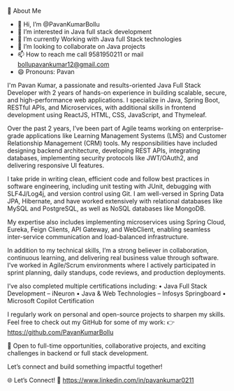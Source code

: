 🚀 About Me
- 👋 Hi, I’m @PavanKumarBollu
- 👀 I’m interested in Java full stack development
- 🌱 I’m currently Working with Java full Stack technologies
- 💞️ I’m looking to collaborate on Java projects
- 📫 How to reach me call 9581950211 or mail bollupavankumar12@gmail.com
- 😄 Pronouns: Pavan  

I'm Pavan Kumar, a passionate and results-oriented Java Full Stack Developer with 2 years of hands-on experience in building scalable, secure, and high-performance web applications. I specialize in Java, Spring Boot, RESTful APIs, and Microservices, with additional skills in frontend development using ReactJS, HTML, CSS, JavaScript, and Thymeleaf.

Over the past 2 years, I’ve been part of Agile teams working on enterprise-grade applications like Learning Management Systems (LMS) and Customer Relationship Management (CRM) tools. My responsibilities have included designing backend architecture, developing REST APIs, integrating databases, implementing security protocols like JWT/OAuth2, and delivering responsive UI features.

I take pride in writing clean, efficient code and follow best practices in software engineering, including unit testing with JUnit, debugging with SLF4J/Log4j, and version control using Git. I am well-versed in Spring Data JPA, Hibernate, and have worked extensively with relational databases like MySQL and PostgreSQL, as well as NoSQL databases like MongoDB.

My expertise also includes implementing microservices using Spring Cloud, Eureka, Feign Clients, API Gateway, and WebClient, enabling seamless inter-service communication and load-balanced infrastructure.

In addition to my technical skills, I’m a strong believer in collaboration, continuous learning, and delivering real business value through software. I’ve worked in Agile/Scrum environments where I actively participated in sprint planning, daily standups, code reviews, and production deployments.

I’ve also completed multiple certifications including:
• Java Full Stack Development – iNeuron
• Java & Web Technologies – Infosys Springboard
• Microsoft Copilot Certification

I regularly work on personal and open-source projects to sharpen my skills. Feel free to check out my GitHub for some of my work:
👉 https://github.com/PavanKumarBollu

📌 Open to full-time opportunities, collaborative projects, and exciting challenges in backend or full stack development.

Let’s connect and build something impactful together!

🌐 Let’s Connect!
🔗 https://www.linkedin.com/in/pavankumar0211

